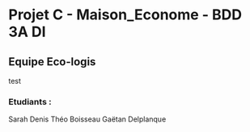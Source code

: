 # Projet C - Maison_Econome - BDD 3A DI
## Equipe Eco-logis
test
### Etudiants :
Sarah Denis
Théo Boisseau
Gaëtan Delplanque
